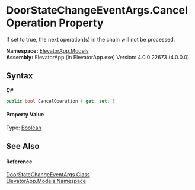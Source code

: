 # DoorStateChangeEventArgs.CancelOperation Property 
 

If set to true, the next operation(s) in the chain will not be processed.

**Namespace:**&nbsp;<a href="N_ElevatorApp_Models">ElevatorApp.Models</a><br />**Assembly:**&nbsp;ElevatorApp (in ElevatorApp.exe) Version: 4.0.0.22673 (4.0.0.0)

## Syntax

**C#**<br />
``` C#
public bool CancelOperation { get; set; }
```


#### Property Value
Type: <a href="http://msdn2.microsoft.com/en-us/library/a28wyd50" target="_blank">Boolean</a>

## See Also


#### Reference
<a href="T_ElevatorApp_Models_DoorStateChangeEventArgs">DoorStateChangeEventArgs Class</a><br /><a href="N_ElevatorApp_Models">ElevatorApp.Models Namespace</a><br />